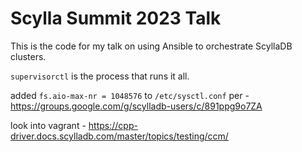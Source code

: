 # Scylla Summit 2023 Talk

This is the code for my talk on using Ansible to orchestrate ScyllaDB clusters.

`supervisorctl` is the process that runs it all.

added `fs.aio-max-nr = 1048576` to `/etc/sysctl.conf` per - https://groups.google.com/g/scylladb-users/c/891ppg9o7ZA

look into vagrant - https://cpp-driver.docs.scylladb.com/master/topics/testing/ccm/